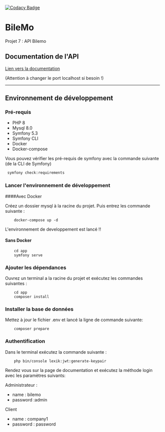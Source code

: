 [![Codacy Badge](https://app.codacy.com/project/badge/Grade/1422ab9d9d10496bbe82e45c74297b2e)](https://www.codacy.com/gh/Mamoon97150/BileMo/dashboard?utm_source=github.com&amp;utm_medium=referral&amp;utm_content=Mamoon97150/BileMo&amp;utm_campaign=Badge_Grade)

# BileMo
Projet 7 : API Bilemo

## Documentation de l'API

[Lien vers la documentation](http://localhost:8000/api/doc)

(Attention à changer le port localhost si besoin !)

***

## Environnement de développement

### Pré-requis 
-   PHP 8
-   Mysql 8.0
-   Symfony 5.3 
-   Symfony CLI    
-   Docker
-   Docker-compose

Vous pouvez vérifier les pré-requis de symfony avec la commande suivante (de la CLI de Symfony)

```bash
 symfony check:requirements
```

### Lancer l'environnement de développement

####Avec Docker

Créez un dossier mysql à la racine du projet. Puis entrez les commande suivante :
```
    docker-compose up -d
```

L'environnement de developpement est lancé !!

#### Sans Docker

```
    cd app
    symfony serve
```

### Ajouter les dépendances

Ouvrez un terminal a la racine du projet et exécutez les commandes suivantes :

```
    cd app
    composer install
```

### Installer la base de données
Mettez à jour le fichier .env et lancé la ligne de commande suivante:
```
    composer prepare
```
### Authentification

Dans le terminal exécutez la commande suivante :
```
    php bin/console lexik:jwt:generate-keypair
```

Rendez vous sur la page de documentation et exécutez la méthode login avec les paramètres suivants: 

Administrateur :
- name : bilemo 
-  password :admin
   
Client
-  name : company1 
- password : password


